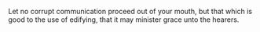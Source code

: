 Let no corrupt communication proceed out of your mouth, but that which is good to the use of edifying, that it may minister grace unto the hearers.

